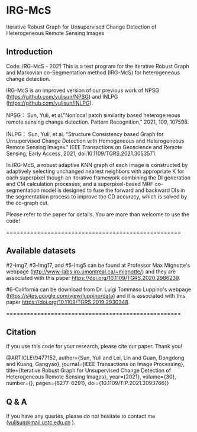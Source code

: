 # IRG-McS
Iterative Robust Graph for Unsupervised Change Detection of Heterogeneous Remote Sensing Images

## Introduction
Code: IRG-McS - 2021
This is a test program for the Iterative Robust Graph and Markovian co-Segmentation method (IRG-McS) for heterogeneous change detection.

IRG-McS is an improved version of our previous work of NPSG (https://github.com/yulisun/NPSG) and INLPG (https://github.com/yulisun/INLPG).

NPSG： Sun, Yuli, et al."Nonlocal patch similarity based heterogeneous
remote sensing change detection. Pattern Recognition," 2021, 109, 107598.

INLPG： Sun, Yuli, et al. "Structure Consistency based Graph for Unsupervised
Change Detection with Homogeneous and Heterogeneous Remote Sensing Images."
IEEE Transactions on Geoscience and Remote Sensing, Early Access, 2021,
doi:10.1109/TGRS.2021.3053571.

In IRG-McS, a robust adaptive KNN graph of each image is constructed by adaptively selecting unchanged nearest neighbors with appropriate K
for each superpixel though an iterative framework combining the DI generation and CM calculation processes; and a superpixel-based MRF co-segmentation model is designed
to fuse the forward and backward DIs in the segmentation process to improve the CD accuracy, which is solved by the co-graph cut.

Please refer to the paper for details. You are more than welcome to use the code!

===================================================

## Available datasets

#2-Img7, #3-Img17, and #5-Img5 can be found at Professor Max Mignotte's webpage (http://www-labs.iro.umontreal.ca/~mignotte/) and they are associated with this paper https://doi.org/10.1109/TGRS.2020.2986239.

#6-California can be download from Dr. Luigi Tommaso Luppino's webpage (https://sites.google.com/view/luppino/data) and it is associated with this paper https://doi.org/10.1109/TGRS.2019.2930348.

===================================================

## Citation

If you use this code for your research, please cite our paper. Thank you!

@ARTICLE{9477152,
  author={Sun, Yuli and Lei, Lin and Guan, Dongdong and Kuang, Gangyao},
  journal={IEEE Transactions on Image Processing}, 
  title={Iterative Robust Graph for Unsupervised Change Detection of Heterogeneous Remote Sensing Images}, 
  year={2021},
  volume={30},
  number={},
  pages={6277-6291},
  doi={10.1109/TIP.2021.3093766}}

## Q & A

If you have any queries, please do not hesitate to contact me (yulisun@mail.ustc.edu.cn ).
